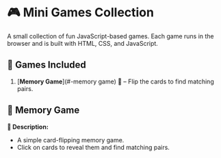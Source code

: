 # 🎮 Mini Games Collection

A small collection of fun JavaScript-based games. Each game runs in the browser and is built with HTML, CSS, and JavaScript.

## 🚀 Games Included
1. [**Memory Game**](#-memory game) 🧠 – Flip the cards to find matching pairs.

## 🧩 Memory Game

**📍 Description:**  
- A simple card-flipping memory game.
- Click on cards to reveal them and find matching pairs.

